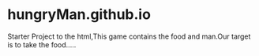 # hungryMan.github.io

Starter Project to the html,This game contains the food and man.Our target is to take the food.....
